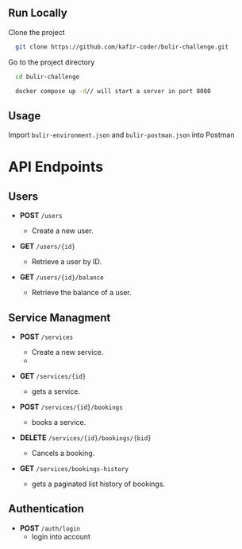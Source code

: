 
## Run Locally

Clone the project

```bash
  git clone https://github.com/kafir-coder/bulir-challenge.git
```

Go to the project directory

```bash
  cd bulir-challenge
```

```zsh
  docker compose up -d// will start a server in port 8080
```

## Usage

Import ``bulir-environment.json`` and ``bulir-postman.json`` into Postman


# API Endpoints

## Users

- **POST** `/users`
  - Create a new user.

- **GET** `/users/{id}`
  - Retrieve a user by ID.

- **GET** `/users/{id}/balance`
  - Retrieve the balance of a user.

## Service Managment

- **POST** `/services`
  - Create a new service.
  - 
- **GET** `/services/{id}`
  - gets a service.

- **POST** `/services/{id}/bookings`
  - books a service.

- **DELETE** `/services/{id}/bookings/{bid}`
  - Cancels a booking.

- **GET** `/services/bookings-history`
  - gets a paginated list history of bookings.
 
## Authentication
- **POST** `/auth/login`
  - login into account
